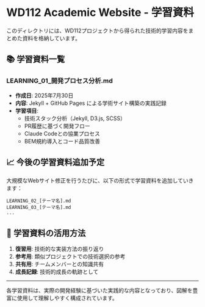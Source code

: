 # WD112 Academic Website - 学習資料

このディレクトリには、WD112プロジェクトから得られた技術的学習内容をまとめた資料を格納しています。

## 📚 学習資料一覧

### LEARNING_01_開発プロセス分析.md
- **作成日**: 2025年7月30日
- **内容**: Jekyll + GitHub Pages による学術サイト構築の実践記録
- **学習項目**:
  - 技術スタック分析（Jekyll, D3.js, SCSS）
  - PR履歴に基づく開発フロー
  - Claude Codeとの協業プロセス
  - BEM規約導入とコード品質改善

## 📈 今後の学習資料追加予定

大規模なWebサイト修正を行うたびに、以下の形式で学習資料を追加していきます：

```
LEARNING_02_[テーマ名].md
LEARNING_03_[テーマ名].md
...
```

## 🎯 学習資料の活用方法

1. **復習用**: 技術的な実装方法の振り返り
2. **参考用**: 類似プロジェクトでの技術選択の参考
3. **共有用**: チームメンバーとの知識共有
4. **成長記録**: 技術的成長の軌跡として

---

各学習資料は、実際の開発経験に基づいた実践的な内容となっており、図解を豊富に使用して理解しやすく構成されています。